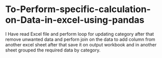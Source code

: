 # To-Perform-specific-calculation-on-Data-in-excel-using-pandas
I Have read Excel file and perform loop for updating category after that remove unwanted data and perforn join on the data to add column from another excel sheet after that save it on output workbook and in another sheet grouped the required data by category.
